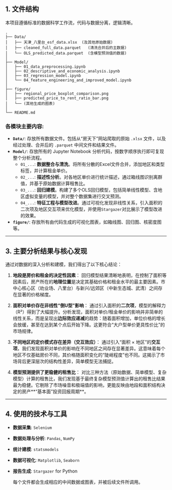 ## 1. 文件结构

本项目遵循标准的数据科学工作流，代码与数据分离，逻辑清晰。

```
.
├── Data/
│   ├── 天津_八里台_esf_data.xlsx  (及其他原始数据)
│   ├── cleaned_full_data.parquet   (清洗合并后的主数据)
│   └── OLS_predicted_data.parquet  (含模型预测值的数据)
│
├── Model/
│   ├── 01_data_preprocessing.ipynb
│   ├── 02_descriptive_and_economic_analysis.ipynb
│   ├── 03_regression_model.ipynb
│   └── 04_feature_engineering_and_improved_model.ipynb
│
├── figure/
│   ├── regional_price_boxplot_comparison.png
│   ├── predicted_price_to_rent_ratio_bar.png
│   └── (其他生成的图表)
│
└── README.md
```

### **各模块主要内容:**

* **`Data/`**: 存放所有数据文件。包括从“房天下”网站爬取的原始 `.xlsx` 文件，以及经过处理、合并后的 `.parquet` 中间文件和结果文件。
* **`Model/`**: 存放所有的 Jupyter Notebook 分析代码，按数字顺序执行即可复现整个分析流程。
    * `01_...`: **数据整合与清洗**。将所有分散的Excel文件合并，添加地区和类型标签，并计算租金单价。
    * `02_...`: **描述性分析**。对各地区单价进行统计描述，通过箱线图识别离群值，并基于原始数据计算租售比。
    * `03_...`: **回归建模**。构建了多个OLS回归模型，包括简单线性模型、含地区虚拟变量的模型，并对整个数据集进行交叉预测。
    * `04_...`: **特征工程与模型改进**。通过可视化发现非线性关系，引入面积的二次项及地区交互项来优化模型，并使用`Stargazer`对比展示了模型改进的效果。
* **`figure/`**: 存放所有由代码生成的可视化图表，如箱线图、回归图、核密度图等。

---

## 3. 主要分析结果与核心发现

通过对数据的深入分析和建模，我们得出了以下核心结论：

1.  **地段是房价和租金的决定性因素**：
    回归模型结果清晰地表明，在控制了面积等因素后，房产所在的**地理位置**是决定其基础价格和租金水平的最主要因素。市中心核心区（劝业场、八里台）与新兴/远郊区（中新生态城、武清）之间存在显著的价格梯度。

2.  **面积对单价存在非线性“倒U型”影响**：
    通过引入面积的**二次项**，模型的解释力（R²）得到了大幅提升。分析发现，面积对单价/租金单价的影响并非简单的线性关系，而是呈现出**边际效应递减**的趋势：随着面积增加，单位价格的增长会放缓，甚至在达到某个点后开始下降。这更符合“大户型单价更具性价比”的市场规律。

3.  **不同地区的定价模式存在差异（交互效应）**：
    通过引入“面积 × 地区”的**交互项**，我们发现面积对单价的影响在不同地区之间存在显著差异。这意味着每个地区不仅基础房价不同，其价格随面积变化的“陡峭程度”也不同。这揭示了市场背后更深层次的结构性差异，简单模型无法捕捉。

4.  **模型预测提供了更稳健的租售比**：
    对比三种方法（原始数据、简单模型、复杂模型）计算的租售比，我们发现基于最终复杂模型预测值计算出的租售比结果最为稳健。它剔除了市场噪音和极端值的影响，更能反映由地段和面积结构决定的房产**“基本面”投资回报周期**。

---

## 4. 使用的技术与工具

* **数据采集**: `Selenium`
* **数据处理与分析**: `Pandas`, `NumPy`
* **统计建模**: `statsmodels`
* **数据可视化**: `Matplotlib`, `Seaborn`
* **报告生成**: `Stargazer` for Python

    每个文件都会生成相应的中间数据或图表，并被后续文件所调用。